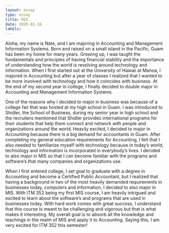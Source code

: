 ```yaml
---
layout: essay
type: essay
title: MIS
date: 2020-01-16
labels:
---
```


Aloha, my name is Nate, and I am majoring in Accounting and Management Information Systems. Born and raised on a small island in the Pacific, Guam has been my home for many years. Growing up, I was taught the fundamentals and principles of having financial stability and the importance of understanding how the world is revolving around technology and information. When I first started out at the University of Hawaii at Manoa, I majored in Accounting but after a year of classes I realized that I wanted to be more involved with technology and how it coincides with business. At the end of my second year in college, I finally decided to double major in Accounting and Management Information Systems. 

One of the reasons why I decided to major in business was because of a college fair that was hosted at my high school in Guam. I was introduced to Shidler, the School of Business, during my senior year in high school and the recruiters mentioned that Shidler provides international programs for their students that help them connect and network with people and organizations around the world. Heavily excited, I decided to major in Accounting because there is a big demand for accountants in Guam. After completing my general education requirements for Accounting, I felt that I also needed to familiarize myself with technology because in today’s world, technology and information is incorporated in everybody’s lives. I decided to also major in MIS so that I can become familiar with the programs and software’s that many companies and organizations use. 

When I first entered college, I set goal to graduate with a degree in Accounting and become a Certified Public Accountant, but I realized that having a background in two of the most heavily demanded requirements in businesses today, computers and information, I decided to also major in MIS. With ITM 352 being my first MIS course, I am heavily intrigued and excited to learn about the software’s and programs that are used in businesses today. With hard work comes with great success, I understand that this course is meant to be challenging and vigorous but that is what makes it interesting. My overall goal is to absorb all the knowledge and teachings in the realm of MIS and apply it to Accounting. Saying this, I am very excited for ITM 352 this semester!









